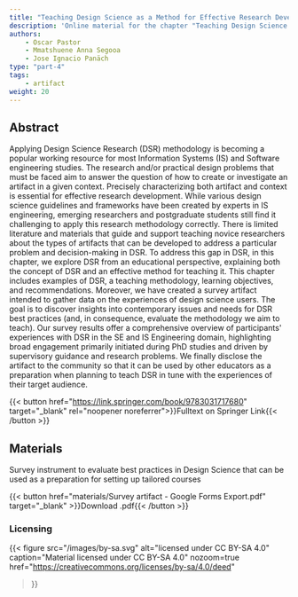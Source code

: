 ```yaml
---
title: "Teaching Design Science as a Method for Effective Research Development"
description: 'Online material for the chapter "Teaching Design Science as a Method for Effective Research Development"'
authors:
    - Oscar Pastor
    - Mmatshuene Anna Segooa
    - Jose Ignacio Panäch
type: "part-4"
tags: 
    - artifact
weight: 20
---
```


## Abstract

Applying Design Science Research (DSR) methodology is becoming a popular working resource for most Information Systems (IS) and Software engineering studies. The research and/or practical design problems that must be faced aim to answer the question of how to create or investigate an artifact in a given context. Precisely characterizing both artifact and context is essential for effective research development. While various design science guidelines and frameworks have been created by experts in IS engineering, emerging researchers and postgraduate students still find it challenging to apply this research methodology correctly. There is limited literature and materials that guide and support teaching novice researchers about the types of artifacts that can be developed to address a particular problem and decision-making in DSR. To address this gap in DSR, in this chapter, we explore DSR from an educational perspective, explaining both the concept of DSR and an effective method for teaching it. This chapter includes
examples of DSR, a teaching methodology, learning objectives, and recommendations. Moreover, we have created a survey artifact intended to gather data on the experiences of design science users. The goal is to discover insights into contemporary issues and needs for DSR best practices (and, in consequence, evaluate the methodology we aim to teach). Our survey results offer a comprehensive overview of participants' experiences with DSR in the SE and IS Engineering domain, highlighting broad engagement primarily initiated during PhD studies and driven by supervisory guidance and research problems. We finally disclose the artifact to the community so that it can be used by other educators as a preparation when planning to teach DSR in tune with the experiences of their target audience.

{{< button href="https://link.springer.com/book/9783031717680" target="_blank" rel="noopener noreferrer">}}Fulltext on Springer Link{{< /button >}}

## Materials

Survey instrument to evaluate best practices in Design Science that can be used as a preparation for setting up tailored courses

{{< button href="materials/Survey artifact - Google Forms Export.pdf" target="_blank" >}}Download .pdf{{< /button >}}

### Licensing

{{< figure
    src="/images/by-sa.svg"
    alt="licensed under CC BY-SA 4.0"
    caption="Material licensed under CC BY-SA 4.0"
    nozoom=true
    href="https://creativecommons.org/licenses/by-sa/4.0/deed"
>}}
